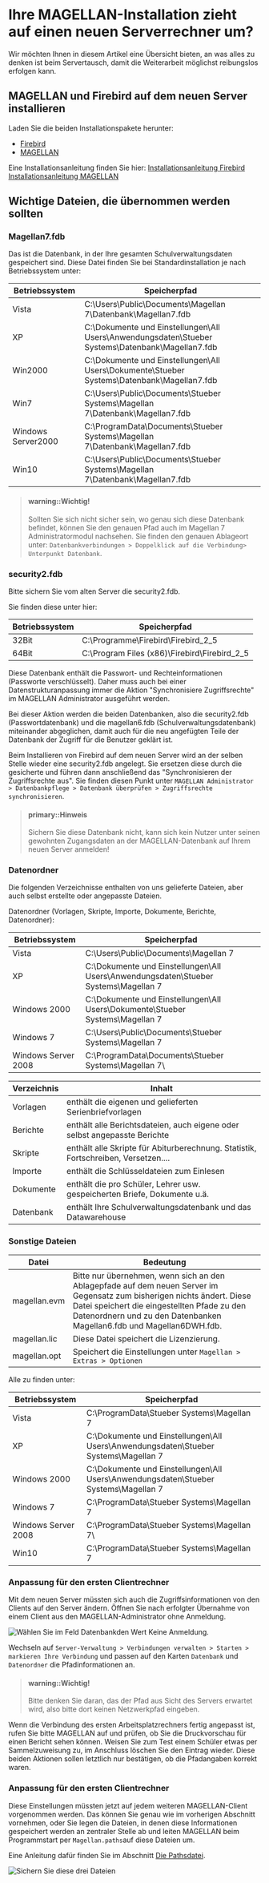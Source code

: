 # Ihre MAGELLAN-Installation zieht auf einen neuen Serverrechner um?

Wir möchten Ihnen in diesem Artikel eine Übersicht bieten, an was alles zu denken ist beim Servertausch, damit die Weiterarbeit möglichst reibungslos erfolgen kann.


## MAGELLAN und Firebird auf dem neuen Server installieren

Laden Sie die beiden Installationspakete herunter:

* [Firebird](ftp://ftp.stueber.de/pub/bin/de/magellan/v7/Firebird-2.5.8.27089_0_Win32.exe)
* [MAGELLAN](ftp://ftp.stueber.de/pub/bin/de/magellan/v7/magellan7.msi)

Eine Installationsanleitung finden Sie hier:
[Installationsanleitung Firebird](https://doc.magellan7.stueber.de/schulverwaltung/installation/Installation_Firebird/)
[Installationsanleitung MAGELLAN](https://doc.magellan7.stueber.de/schulverwaltung/installation/server.installlieren/)

## Wichtige Dateien, die übernommen werden sollten

### Magellan7.fdb

Das ist die Datenbank, in der Ihre gesamten Schulverwaltungsdaten gespeichert sind. Diese Datei finden Sie bei Standardinstallation je nach Betriebssystem unter:


| Betriebssystem     | Speicherpfad                             |
|--------------------|------------------------------------------|
| Vista              | C:\Users\Public\Documents\Magellan 7\Datenbank\Magellan7.fdb |
| XP                 | C:\Dokumente und Einstellungen\All Users\Anwendungsdaten\Stueber Systems\Datenbank\Magellan7.fdb |
| Win2000            | C:\Dokumente und Einstellungen\All Users\Dokumente\Stueber Systems\Datenbank\Magellan7.fdb |
| Win7               | C:\Users\Public\Documents\Stueber Systems\Magellan 7\Datenbank\Magellan7.fdb |
| Windows Server2000 | C:\ProgramData\Documents\Stueber Systems\Magellan 7\Datenbank\Magellan7.fdb |
| Win10              | C:\Users\Public\Documents\Stueber Systems\Magellan 7\Datenbank\Magellan7.fdb |


> #### warning::Wichtig!
>
> Sollten Sie sich nicht sicher sein, wo genau sich diese Datenbank befindet, können Sie den genauen Pfad auch im Magellan 7 Administratormodul nachsehen. Sie finden den genauen Ablageort unter: `Datenbankverbindungen > Doppelklick auf die Verbindung> Unterpunkt Datenbank`.


### security2.fdb

Bitte sichern Sie vom alten Server die security2.fdb. 

Sie finden diese unter hier:

Betriebssystem|Speicherpfad
---|---
32Bit|  C:\Programme\Firebird\Firebird_2_5 
64Bit|C:\Program Files (x86)\Firebird\Firebird_2_5
  
Diese Datenbank enthält die Passwort- und Rechteinformationen (Passworte verschlüsselt). Daher muss auch bei einer Datenstrukturanpassung immer die Aktion "Synchronisiere Zugriffsrechte"  im MAGELLAN Administrator ausgeführt werden.

Bei dieser Aktion werden die beiden Datenbanken, also die security2.fdb (Passwortdatenbank) und die magellan6.fdb (Schulverwaltungsdatenbank) miteinander abgeglichen, damit auch für die neu angefügten Teile der Datenbank der Zugriff für die Benutzer geklärt ist.

Beim Installieren von Firebird auf dem neuen Server wird an der selben Stelle wieder eine security2.fdb angelegt. Sie ersetzen diese durch die gesicherte und führen dann anschließend das "Synchronisieren der Zugriffsrechte aus". Sie finden diesen Punkt unter `MAGELLAN Administrator > Datenbankpflege > Datenbank überprüfen > Zugriffsrechte synchronisieren`.

> #### primary::Hinweis
>
> Sichern Sie diese Datenbank nicht, kann sich kein Nutzer unter seinen gewohnten Zugangsdaten an der MAGELLAN-Datenbank auf Ihrem neuen Server anmelden!

### Datenordner

Die folgenden Verzeichnisse enthalten von uns gelieferte Dateien, aber auch selbst erstellte oder angepasste Dateien.

Datenordner (Vorlagen, Skripte, Importe, Dokumente, Berichte, Datenordner):

| Betriebssystem      | Speicherpfad                             |
|---------------------|------------------------------------------|
| Vista               | C:\Users\Public\Documents\Magellan 7     |
| XP                  | C:\Dokumente und Einstellungen\All Users\Anwendungsdaten\Stueber Systems\Magellan 7 |
| Windows 2000        | C:\Dokumente und Einstellungen\All Users\Dokumente\Stueber Systems\Magellan 7 |
| Windows 7           | C:\Users\Public\Documents\Stueber Systems\Magellan 7 |
| Windows Server 2008 | C:\ProgramData\Documents\Stueber Systems\Magellan 7\ |


| Verzeichnis | Inhalt                                   |
|-------------|------------------------------------------|
| Vorlagen    | enthält die eigenen und gelieferten Serienbriefvorlagen |
| Berichte    | enthält alle Berichtsdateien, auch eigene oder selbst angepasste Berichte |
| Skripte     | enthält alle Skripte für Abiturberechnung. Statistik, Fortschreiben, Versetzen.... |
| Importe     | enthält die Schlüsseldateien zum Einlesen |
| Dokumente   | enthält die pro Schüler, Lehrer usw. gespeicherten Briefe, Dokumente u.ä. |
| Datenbank   | enthält Ihre Schulverwaltungsdatenbank und das Datawarehouse |

### Sonstige Dateien

| Datei        | Bedeutung                                |
|--------------|------------------------------------------|
| magellan.evm | Bitte nur übernehmen, wenn sich an den Ablagepfade auf dem neuen Server im Gegensatz zum bisherigen nichts ändert. Diese Datei speichert die eingestellten Pfade zu den Datenordnern und zu den Datenbanken Magellan6.fdb und Magellan6DWH.fdb. |
| magellan.lic | Diese Datei speichert die Lizenzierung.  |
| magellan.opt | Speichert die Einstellungen unter `Magellan > Extras > Optionen` |

Alle zu finden unter:

| Betriebssystem      | Speicherpfad                             |
|---------------------|------------------------------------------|
| Vista               | C:\ProgramData\Stueber Systems\Magellan 7 |
| XP                  | C:\Dokumente und Einstellungen\All Users\Anwendungsdaten\Stueber Systems\Magellan 7 |
| Windows 2000        | C:\Dokumente und Einstellungen\All Users\Anwendungsdaten\Stueber Systems\Magellan 7 |
| Windows 7           | C:\ProgramData\Stueber Systems\Magellan 7 |
| Windows Server 2008 | C:\ProgramData\Stueber Systems\Magellan 7\ |
| Win10               | C:\ProgramData\Stueber Systems\Magellan 7 |

### Anpassung für den ersten Clientrechner

Mit dem neuen Server müssten sich auch die Zugriffsinformationen von den Clients auf den Server ändern. Öffnen Sie nach erfolgter Übernahme von einem Client aus den MAGELLAN-Administrator ohne Anmeldung.

![Wählen Sie im Feld `Datenbank`den Wert `Keine Anmeldung`.](images/admin.ohne.anmeldung.png)

Wechseln auf `Server-Verwaltung > Verbindungen verwalten > Starten > markieren Ihre Verbindung` und passen auf den Karten `Datenbank` und `Datenordner` die Pfadinformationen an.

> #### warning::Wichtig!
>
> Bitte denken Sie daran, das der Pfad aus Sicht des Servers erwartet wird, also bitte dort keinen Netzwerkpfad eingeben.

Wenn die Verbindung des ersten Arbeitsplatzrechners fertig angepasst ist, rufen Sie bitte MAGELLAN auf und prüfen, ob Sie die Druckvorschau für einen Bericht sehen können. Weisen Sie zum Test einem Schüler etwas per Sammelzuweisung zu, im Anschluss löschen Sie den Eintrag wieder. Diese beiden Aktionen sollen letztlich nur bestätigen, ob die Pfadangaben korrekt waren. 

### Anpassung für den ersten Clientrechner

Diese Einstellungen müssten jetzt auf jedem weiteren MAGELLAN-Client vorgenommen werden. Das können Sie genau wie im vorherigen Abschnitt vornehmen, oder Sie legen die Dateien, in denen diese Informationen gespeichert werden an zentraler Stelle ab und leiten MAGELLAN beim Programmstart per `Magellan.paths`auf diese Dateien um.

Eine Anleitung dafür finden Sie im Abschnitt [Die Pathsdatei](https://doc.magellan7.stueber.de/installation/die-pathsdatei.html).

![Sichern Sie diese drei Dateien](images/pathsdateien.png)
